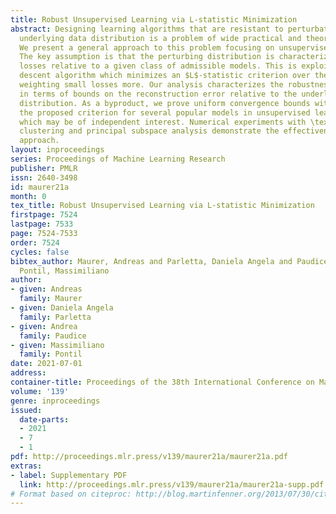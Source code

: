```yaml
---
title: Robust Unsupervised Learning via L-statistic Minimization
abstract: Designing learning algorithms that are resistant to perturbations of the
  underlying data distribution is a problem of wide practical and theoretical importance.
  We present a general approach to this problem focusing on unsupervised learning.
  The key assumption is that the perturbing distribution is characterized by larger
  losses relative to a given class of admissible models. This is exploited by a general
  descent algorithm which minimizes an $L$-statistic criterion over the model class,
  weighting small losses more. Our analysis characterizes the robustness of the method
  in terms of bounds on the reconstruction error relative to the underlying unperturbed
  distribution. As a byproduct, we prove uniform convergence bounds with respect to
  the proposed criterion for several popular models in unsupervised learning, a result
  which may be of independent interest. Numerical experiments with \textsc{kmeans}
  clustering and principal subspace analysis demonstrate the effectiveness of our
  approach.
layout: inproceedings
series: Proceedings of Machine Learning Research
publisher: PMLR
issn: 2640-3498
id: maurer21a
month: 0
tex_title: Robust Unsupervised Learning via L-statistic Minimization
firstpage: 7524
lastpage: 7533
page: 7524-7533
order: 7524
cycles: false
bibtex_author: Maurer, Andreas and Parletta, Daniela Angela and Paudice, Andrea and
  Pontil, Massimiliano
author:
- given: Andreas
  family: Maurer
- given: Daniela Angela
  family: Parletta
- given: Andrea
  family: Paudice
- given: Massimiliano
  family: Pontil
date: 2021-07-01
address:
container-title: Proceedings of the 38th International Conference on Machine Learning
volume: '139'
genre: inproceedings
issued:
  date-parts:
  - 2021
  - 7
  - 1
pdf: http://proceedings.mlr.press/v139/maurer21a/maurer21a.pdf
extras:
- label: Supplementary PDF
  link: http://proceedings.mlr.press/v139/maurer21a/maurer21a-supp.pdf
# Format based on citeproc: http://blog.martinfenner.org/2013/07/30/citeproc-yaml-for-bibliographies/
---
```

